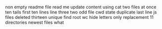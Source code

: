 non empty readme file
read me update
content using cat
two files at once
ten tails
first ten lines
line three
two odd file
cwd state
duplicate last line
js files deleted
thirteen unique
find root
wc
hide
letters only
replacement
11 directories
newest files
what
